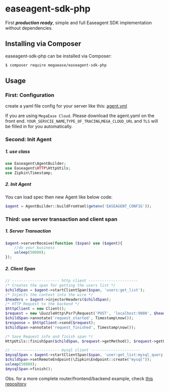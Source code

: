 # easeagent-sdk-php

First ***production ready***, simple and full Easeagent SDK implementation without dependencies.

## Installing via Composer

easeagent-sdk-php can be installed via Composer:
```bash
$ composer require megaease/easeagent-sdk-php
```

## Usage
### First: Configuration
create a yaml file config for your server like this: [agent.yml](./agent.yml)

If you are using `MegaEase Cloud`. Please download the agent.yaml on the front end. `YOUR_SERVCIE_NAME`,`TYPE_OF_TRACING`,`MEGA_CLOUD_URL` and `TLS` will be filled in for you automatically.

### Second: Init Agent

##### 1. use class
```php
use Easeagent\AgentBuilder;
use Easeagent\HTTP\HttpUtils;
use Zipkin\Timestamp;
```

##### 2. Init Agent
You can load spec then new Agent like below code:
```php
$agent = AgentBuilder::buildFromYaml(getenv('EASEAGENT_CONFIG'));
```

### Third: use server transaction and client span

##### 1. Server Transaction
```php
$agent->serverReceive(function ($span) use ($agent){
    //do your business
    usleep(50000);
});
```

##### 2. Client Span
```php
// --------------------- http client ----------------------
/* Creates the span for getting the users list */
$childSpan = $agent->startClientSpan($span, 'users:get_list');
/* Injects the context into the wire */
$headers = $agent->injectorHeaders($childSpan);
/* HTTP Request to the backend */
$httpClient = new Client();
$request = new \GuzzleHttp\Psr7\Request('POST', 'localhost:9000', $headers);
$childSpan->annotate('request_started', Timestamp\now());
$response = $httpClient->send($request);
$childSpan->annotate('request_finished', Timestamp\now());

/* Save Request info and finish span */
HttpUtils::finishSpan($childSpan, $request->getMethod(), $request->getUri()->getPath(), $response->getStatusCode());

// --------------------- mysql client ----------------------
$mysqlSpan = $agent->startClientSpan($span, 'user:get_list:mysql_query');
$childSpan->setRemoteEndpoint(\Zipkin\Endpoint::create("mysql"));
usleep(50000);
$mysqlSpan->finish();
```

Obs. for a more complete router/frontend/backend example, check [this repository](https://github.com/megaease/easeagent-sdk-php-example)